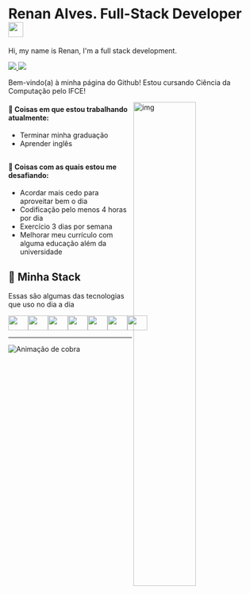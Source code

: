 <h1>Renan Alves. Full-Stack Developer <img src="https://media.giphy.com/media/hvRJCLFzcasrR4ia7z/giphy.gif" width="30px"></h1>
<p>Hi, my name is Renan, I'm a full stack development.</p>

<a href="https://www.linkedin.com/in/renan5g/" target="_blank">
  <img src="https://img.shields.io/badge/Renan%20Alves-blue?logo=linkedin&style=flat">
</a>
<a href="mailto:renansilva.dev5g@gmail.com" target="_blank">
  <img src="https://img.shields.io/badge/Renan%20Alves-blue?color=E02E23&logo=gmail&logoColor=fff&style=flat">
</a>

Bem-vindo(a) à minha página do Github! Estou cursando Ciência da Computação pelo IFCE! 

<img align="right" alt="img" src="https://github.com/renan5g.png" width="50%" height="auto" />

#### 🧠 Coisas em que estou trabalhando atualmente:
- Terminar minha graduação
- Aprender inglês
##

#### 🌱 Coisas com as quais estou me desafiando:
- Acordar mais cedo para aproveitar bem o dia
- Codificação pelo menos 4 horas por dia
- Exercício 3 dias por semana
- Melhorar meu currículo com alguma educação além da universidade
##

## 🧠 Minha Stack
 Essas são algumas das tecnologias que uso no dia a dia
 <div style="display: flex"><br>
  <img height="30" width="40" src="https://cdn.jsdelivr.net/gh/devicons/devicon/icons/nextjs/nextjs-original.svg" />
  <img height="30" width="40" src="https://cdn.jsdelivr.net/gh/devicons/devicon/icons/laravel/laravel-plain-wordmark.svg" />
  <img height="30" width="40" src="https://cdn.jsdelivr.net/gh/devicons/devicon/icons/react/react-original.svg">
  <img height="30" width="40" src="https://cdn.jsdelivr.net/gh/devicons/devicon/icons/nodejs/nodejs-original.svg">
  <img height="30" width="40" src="https://cdn.jsdelivr.net/gh/devicons/devicon/icons/typescript/typescript-original.svg">
  <img height="30" width="40" src="https://cdn.jsdelivr.net/gh/devicons/devicon/icons/javascript/javascript-original.svg">
  <img height="30" width="40" src="https://cdn.jsdelivr.net/gh/devicons/devicon/icons/go/go-original.svg" />
</div>

---
  
![ Animação de cobra ](https://user-images.githubusercontent.com/112713600/210834429-99258731-0f98-46ea-b0cc-ccf38a664124.svg)

